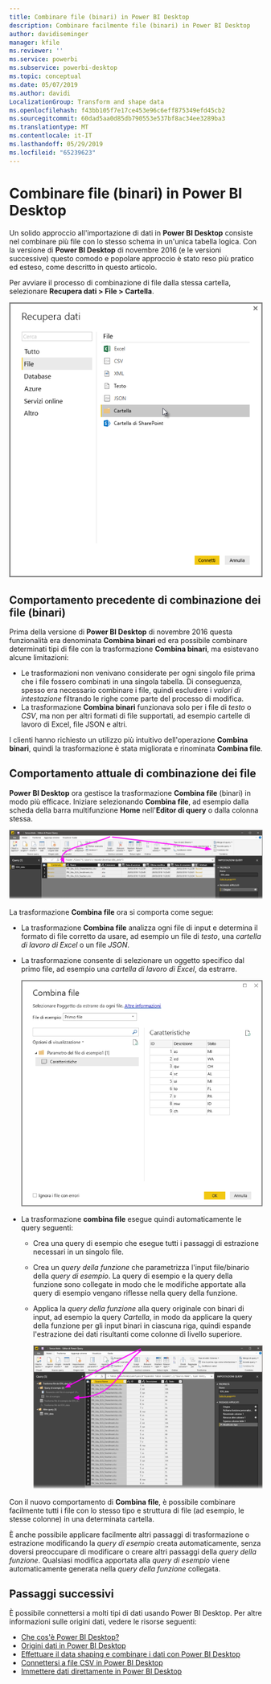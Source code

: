 ```yaml
---
title: Combinare file (binari) in Power BI Desktop
description: Combinare facilmente file (binari) in Power BI Desktop
author: davidiseminger
manager: kfile
ms.reviewer: ''
ms.service: powerbi
ms.subservice: powerbi-desktop
ms.topic: conceptual
ms.date: 05/07/2019
ms.author: davidi
LocalizationGroup: Transform and shape data
ms.openlocfilehash: f43bb105f7e17ce453e96c6eff875349efd45cb2
ms.sourcegitcommit: 60dad5aa0d85db790553e537bf8ac34ee3289ba3
ms.translationtype: MT
ms.contentlocale: it-IT
ms.lasthandoff: 05/29/2019
ms.locfileid: "65239623"
---
```

# <a name="combine-files-binaries-in-power-bi-desktop"></a>Combinare file (binari) in Power BI Desktop
Un solido approccio all'importazione di dati in **Power BI Desktop** consiste nel combinare più file con lo stesso schema in un'unica tabella logica. Con la versione di **Power BI Desktop** di novembre 2016 (e le versioni successive) questo comodo e popolare approccio è stato reso più pratico ed esteso, come descritto in questo articolo.

Per avviare il processo di combinazione di file dalla stessa cartella, selezionare **Recupera dati > File > Cartella**.

![](media/desktop-combine-binaries/combine-binaries_1.png)

## <a name="previous-combine-files-binaries-behavior"></a>Comportamento precedente di combinazione dei file (binari)
Prima della versione di **Power BI Desktop** di novembre 2016 questa funzionalità era denominata **Combina binari** ed era possibile combinare determinati tipi di file con la trasformazione **Combina binari**, ma esistevano alcune limitazioni:

* Le trasformazioni non venivano considerate per ogni singolo file prima che i file fossero combinati in una singola tabella. Di conseguenza, spesso era necessario combinare i file, quindi escludere i *valori di intestazione* filtrando le righe come parte del processo di modifica.
* La trasformazione **Combina binari** funzionava solo per i file di *testo* o *CSV*, ma non per altri formati di file supportati, ad esempio cartelle di lavoro di Excel, file JSON e altri.

I clienti hanno richiesto un utilizzo più intuitivo dell'operazione **Combina binari**, quindi la trasformazione è stata migliorata e rinominata **Combina file**.

## <a name="current-combine-files-behavior"></a>Comportamento attuale di combinazione dei file
**Power BI Desktop** ora gestisce la trasformazione **Combina file** (binari) in modo più efficace. Iniziare selezionando **Combina file**, ad esempio dalla scheda della barra multifunzione **Home** nell'**Editor di query** o dalla colonna stessa.

![](media/desktop-combine-binaries/combine-binaries_2a.png)

La trasformazione **Combina file** ora si comporta come segue:

* La trasformazione **Combina file** analizza ogni file di input e determina il formato di file corretto da usare, ad esempio un file di *testo*, una *cartella di lavoro di Excel* o un file *JSON*.
* La trasformazione consente di selezionare un oggetto specifico dal primo file, ad esempio una *cartella di lavoro di Excel*, da estrarre.
  
  ![](media/desktop-combine-binaries/combine-binaries_3.png)
* La trasformazione **combina file** esegue quindi automaticamente le query seguenti:
  
  * Crea una query di esempio che esegue tutti i passaggi di estrazione necessari in un singolo file.
  * Crea un *query della funzione* che parametrizza l'input file/binario della *query di esempio*. La query di esempio e la query della funzione sono collegate in modo che le modifiche apportate alla query di esempio vengano riflesse nella query della funzione.
  * Applica la *query della funzione* alla query originale con binari di input, ad esempio la query *Cartella*, in modo da applicare la query della funzione per gli input binari in ciascuna riga, quindi espande l'estrazione dei dati risultanti come colonne di livello superiore.
    
    ![](media/desktop-combine-binaries/combine-binaries_4.png)

Con il nuovo comportamento di **Combina file**, è possibile combinare facilmente tutti i file con lo stesso tipo e struttura di file (ad esempio, le stesse colonne) in una determinata cartella.

È anche possibile applicare facilmente altri passaggi di trasformazione o estrazione modificando la *query di esempio* creata automaticamente, senza doversi preoccupare di modificare o creare altri passaggi della *query della funzione*. Qualsiasi modifica apportata alla *query di esempio* viene automaticamente generata nella *query della funzione* collegata.

## <a name="next-steps"></a>Passaggi successivi
È possibile connettersi a molti tipi di dati usando Power BI Desktop. Per altre informazioni sulle origini dati, vedere le risorse seguenti:

* [Che cos'è Power BI Desktop?](desktop-what-is-desktop.md)
* [Origini dati in Power BI Desktop](desktop-data-sources.md)
* [Effettuare il data shaping e combinare i dati con Power BI Desktop](desktop-shape-and-combine-data.md)
* [Connettersi a file CSV in Power BI Desktop](desktop-connect-csv.md)   
* [Immettere dati direttamente in Power BI Desktop](desktop-enter-data-directly-into-desktop.md)   

